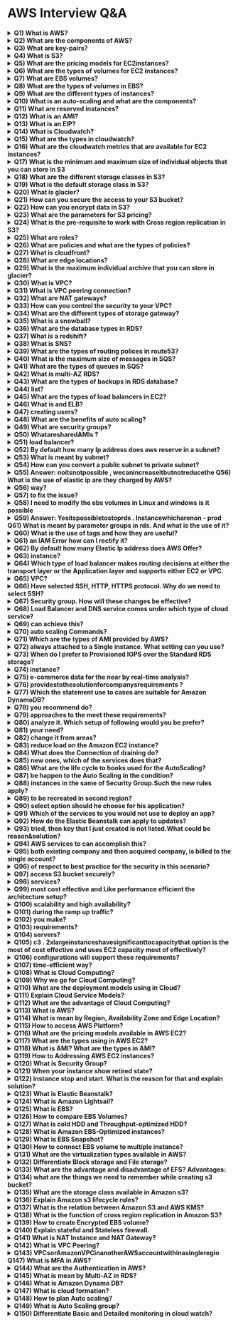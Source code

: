 # AWS Interview Q&A

<details>
  <summary><strong>Q1) What is AWS?</strong></summary>
  <p>AWS stands for Amazon Web Services. AWS is a platform that provides on-demand resources for hosting web services, storage, networking, databases and other resources over the internet with a pay-as-you-go pricing.</p>
</details>

<details>
  <summary><strong>Q2) What are the components of AWS?</strong></summary>
  <p>Answer : EC 2  ElasticComputeCloud, S3  SimpleStorageService, Store, Cloudwatch, Key-Paris are few of the components of AWS.</p>
</details>

<details>
  <summary><strong>Q3) What are key-pairs?</strong></summary>
  <p>Key-pairs are secure login information for your instances/virtual machines. To connect to the instances we use key-pairs that contain a public-key and private-key.</p>
</details>

<details>
  <summary><strong>Q4) What is S3?</strong></summary>
  <p>S3 stands for Simple Storage Service. It is a storage service that provides an interface that you can use to store any amount of data, at any time, from anywhere in the world. With S3 you pay only for what you use and the payment model is pay-as-you-go.</p>
</details>

<details>
  <summary><strong>Q5) What are the pricing models for EC2instances?</strong></summary>
  <p>The different pricing model for EC2 instances are as below, On-demand Reserved Spot Scheduled Dedicated</p>
</details>

<details>
  <summary><strong>Q6) What are the types of volumes for EC2 instances?</strong></summary>
  <p>There are two types of volumes, Instance store volumes EBS  ElasticBlockStores</p>
</details>

<details>
  <summary><strong>Q7) What are EBS volumes?</strong></summary>
  <p>EBS stands for Elastic Block Stores. They are persistent volumes that you can attach to the instances. With EBS volumes, your data will be preserved even when you stop your instances, unlike your instance store volumes where the data is deleted when you stop the instances.</p>
</details>

<details>
  <summary><strong>Q8) What are the types of volumes in EBS?</strong></summary>
  <p>Following are the types of volumes in EBS, General purpose Provisioned IOPS Magnetic Cold HDD Throughput optimized</p>
</details>

<details>
  <summary><strong>Q9) What are the different types of instances?</strong></summary>
  <p>Following are the types of instances, General purpose Computer Optimized Storage Optimized Memory Optimized Accelerated Computing</p>
</details>

<details>
  <summary><strong>Q10) What is an auto-scaling and what are the components?</strong></summary>
  <p>Auto scaling allows you to automatically scale-up and scale-down the number of instances depending on the CPU utilization or memory utilization. There are 2 components in Auto scaling, they are Auto-scaling groups and Launch Configuration. Get AWS Online Training</p>
</details>

<details>
  <summary><strong>Q11) What are reserved instances?</strong></summary>
  <p>Reserved instances are the instance that you can reserve a fixed capacity of EC2 instances. In reserved instances you will have to get into a contract of 1 year or 3 years.</p>
</details>

<details>
  <summary><strong>Q12) What is an AMI?</strong></summary>
  <p>AMI stands for Amazon Machine Image. AMI is a template that contains the software configurations, launch permission and a block device mapping that specifies the volume to attach to the instance when it is launched.</p>
</details>

<details>
  <summary><strong>Q13) What is an EIP?</strong></summary>
  <p>EIP stands for Elastic IP address. It is designed for dynamic cloud computing. When you want to have a static IP address for your instances when you stop and restart your instances, you will be using EIP address.</p>
</details>

<details>
  <summary><strong>Q14) What is Cloudwatch?</strong></summary>
  <p>Cloudwatch is a monitoring tool that you can use to monitor your various AWS resources. Like health check, network, Application, etc.</p>
</details>

<details>
  <summary><strong>Q15) What are the types in cloudwatch?</strong></summary>
  <p>There are 2 types in cloudwatch. Basic monitoring and detailed monitoring. Basic monitoring is free and detailed monitoring is chargeable.</p>
</details>

<details>
  <summary><strong>Q16) What are the cloudwatch metrics that are available for EC2 instances?</strong></summary>
  <p>Diskreads, Diskwrites, CPU utilization, networkpacketsIn, networkpacketsOut, networkIn, networkOut, CPUCreditUsage, CPUCreditBalance.</p>
</details>

<details>
  <summary><strong>Q17) What is the minimum and maximum size of individual objects that you can store in S3</strong></summary>
  <p>The minimum size of individual objects that you can store in S3 is 0 bytes and the maximum bytes that you can store for individual objects is 5TB.</p>
</details>

<details>
  <summary><strong>Q18) What are the different storage classes in S3?</strong></summary>
  <p>Following are the types of storage classes in S3, Standard frequently accessed Standard infrequently accessed One-zone infrequently accessed. Glacier RRS  reducedredundancystorage</p>
</details>

<details>
  <summary><strong>Q19) What is the default storage class in S3?</strong></summary>
  <p>The default storage class in S3 in Standard frequently accessed. Became an AWS Expert with Certification in 25hours</p>
</details>

<details>
  <summary><strong>Q20) What is glacier?</strong></summary>
  <p>Glacier is the back up or archival tool that you use to back up your data in S3.</p>
</details>

<details>
  <summary><strong>Q21) How can you secure the access to your S3 bucket?</strong></summary>
  <p>There are two ways that you can control the access to your S3 buckets, ACL  Access ControlList Bucket polices</p>
</details>

<details>
  <summary><strong>Q22) How can you encrypt data in S3?</strong></summary>
  <p>You can encrypt the data by using the below methods, ServerSideEncryptionS3 ( AES256encryption ) ServerSideEncryptionKMS ( KeymanagementService ) ServerSideEncryptionC ( ClientSide )</p>
</details>

<details>
  <summary><strong>Q23) What are the parameters for S3 pricing?</strong></summary>
  <p>The pricing model for S3 is as below, Storage used Number of requests you make Storage management Data transfer Transfer acceleration</p>
</details>

<details>
  <summary><strong>Q24) What is the pre-requisite to work with Cross region replication in S3?</strong></summary>
  <p>You need to enable versioning on both source bucket and destination to work with cross region replication. Also both the source and destination bucket should be in different region.</p>
</details>

<details>
  <summary><strong>Q25) What are roles?</strong></summary>
  <p>Roles are used to provide permissions to entities that you trust within your AWS account. Roles are users in another account. Roles are similar to users but with roles you do not need to create any username and password to work with the resources.</p>
</details>

<details>
  <summary><strong>Q26) What are policies and what are the types of policies?</strong></summary>
  <p>Policies are permissions that you can attach to the users that you create. These policies will contain that access that you have provided to the users that you have created. There are 2 types of policies. Managed policies Inline policies</p>
</details>

<details>
  <summary><strong>Q27) What is cloudfront?</strong></summary>
  <p>Cloudfront is an AWS web service that provided businesses and application developers an easy and efficient way to distribute their content with low latency and high data transfer speeds. Cloudfront is content delivery network of AWS.</p>
</details>

<details>
  <summary><strong>Q28) What are edge locations?</strong></summary>
  <p>Edge location is the place where the contents will be cached. When a user tries to access some content, the content will be searched in the edge location. If it is not available then the content will be made available from the origin location and a copy will be stored in the edge location.</p>
</details>

<details>
  <summary><strong>Q29) What is the maximum individual archive that you can store in glacier?</strong></summary>
  <p>You can store a maximum individual archive of upto 40 TB. Get AWS 100% Practical Training</p>
</details>

<details>
  <summary><strong>Q30) What is VPC?</strong></summary>
  <p>VPC stands for Virtual Private Cloud. VPC allows you to easily customize your networking configuration. VPC is a network that is logically isolated from other network in the cloud. It allows you to have your own IP address range, subnets, internet gateways, NAT gateways and security groups.</p>
</details>

<details>
  <summary><strong>Q31) What is VPC peering connection?</strong></summary>
  <p>VPC peering connection allows you to connect 1 VPC with another VPC. Instances in these VPC behave as if they are in the same network.</p>
</details>

<details>
  <summary><strong>Q32) What are NAT gateways?</strong></summary>
  <p>NAT stands for Network Address Translation. NAT gateways enables instances in a private subnet to connect to the internet but prevent the internet from initiating a connection with those instances.</p>
</details>

<details>
  <summary><strong>Q33) How can you control the security to your VPC?</strong></summary>
  <p>You can use security groups and NACL (Network Access Control List) to control the security to your VPC.</p>
</details>

<details>
  <summary><strong>Q34) What are the different types of storage gateway?</strong></summary>
  <p>Following are the types of storage gateway. File gateway Volume gateway Tape gateway</p>
</details>

<details>
  <summary><strong>Q35) What is a snowball?</strong></summary>
  <p>Snowball is a data transport solution that used source appliances to transfer large amounts of data into and out of AWS. Using snowball, you can move huge amount of data from one place to another which reduces your network costs, long transfer times and also provides better security.</p>
</details>

<details>
  <summary><strong>Q36) What are the database types in RDS?</strong></summary>
  <p>Following are the types of databases in RDS, Aurora Oracle MYSQL server Postgresql MariaDB SQL server</p>
</details>

<details>
  <summary><strong>Q37) What is a redshift?</strong></summary>
  <p>Amazon redshift is a data warehouse product. It is a fast and powerful, fully managed, petabyte scale data warehouse service in the cloud.</p>
</details>

<details>
  <summary><strong>Q38) What is SNS?</strong></summary>
  <p>SNS stands for Simple Notification Service. SNS is a web service that makes it easy to notifications from the cloud. You can set up SNS to receive email notification or message notification.</p>
</details>

<details>
  <summary><strong>Q39) What are the types of routing polices in route53?</strong></summary>
  <p>Following are the types of routing policies in route53, Simple routing Latency routing Failover routing Geolocation routing Weighted routing Multivalue answer</p>
</details>

<details>
  <summary><strong>Q40) What is the maximum size of messages in SQS?</strong></summary>
  <p>The maximum size of messages in SQS is 256 KB.</p>
</details>

<details>
  <summary><strong>Q41) What are the types of queues in SQS?</strong></summary>
  <p>There are 2 types of queues in SQS. Standard queue FIFO (First In First Out)</p>
</details>

<details>
  <summary><strong>Q42) What is multi-AZ RDS?</strong></summary>
  <p>Multi-AZ (Availability Zone) RDS allows you to have a replica of your production database in another availability zone. Multi-AZ (Availability Zone) database is used for disaster recovery. You will have an exact copy of your database. So when your primary database goes down, your application will automatically failover to the standby database.</p>
</details>

<details>
  <summary><strong>Q43) What are the types of backups in RDS database?</strong></summary>
  <p>There are 2 types of backups in RDS database. Automated backups Manual backups which are known as snapshots.</p>
</details>

<details>
  <summary><strong>Q44) list?</strong></summary>
  <p>Security Groups Network access control list Can control the access at the instance level Can control access at the subnet level Can add rules for "allow" only Can add rules for both "allow" and "deny" Evaluates all rules before allowing the traffic Rules are processed in order number when allowing traffic. Can assign unlimited number of security groups Can assign upto 5 security groups. Statefull filtering Stateless filtering</p>
</details>

<details>
  <summary><strong>Q45) What are the types of load balancers in EC2?</strong></summary>
  <p>There are 3 types of load balancers, Application load balancer Network load balancer Classic load balancer Become an AWS Certified Expert in 25Hours</p>
</details>

<details>
  <summary><strong>Q46) What is and ELB?</strong></summary>
  <p>ELB stands for Elastic Load balancing. ELB automatically distributes the incoming application traffic or network traffic across multiple targets like EC2, containers, IP addresses.</p>
</details>


<details>
  <summary><strong>Q47) creating users?</strong></summary>
  <p>Following are the two types of access that you can create. Programmatic access Console access</p>
</details>

<details>
  <summary><strong>Q48) What are the benefits of auto scaling?</strong></summary>
  <p>Following are the benefits of auto scaling Better fault tolerance Better availability Better cost management</p>
</details>

<details>
  <summary><strong>Q49) What are security groups?</strong></summary>
  <p>Security groups acts as a firewall that contains the traffic for one or more instances. You can associate one or more security groups to your instances when you launch then. You can add rules to each security group that allow traffic to and from its associated instances. You can modify the rules of a security group at any time, the new rules are automatically and immediately applied to all the instances that are associated with the security group Get AWS Online Training</p>
</details>

<details>
  <summary><strong>Q50) WhataresharedAMIs ?</strong></summary>
  <p>SharedAMIsaretheAMIthatarecreatedbyotherdevelo other developed to use.</p>
</details>

<details>
  <summary><strong>Q51) load balancer?</strong></summary>
  <p>Dynamic port mapping, multiple port multiple listeners is used in Application Load Balancer, One port one listener is achieved via Classic Load Balancer</p>
</details>

<details>
  <summary><strong>Q52) By default how many Ip address does aws reserve in a subnet?</strong></summary>
  <p>5</p>
</details>

<details>
  <summary><strong>Q53) What is meant by subnet?</strong></summary>
  <p>A large section of IP Address divided in to chunks are known as subnets</p>
</details>

<details>
  <summary><strong>Q54) How can you convert a public subnet to private subnet?</strong></summary>
  <p>Remove IGW & add NAT Gateway, Associate subnet in Private route table</p>
</details>

<details>
  <summary><strong>Q55) Answer: noitsnotpossible , wecanincreaseitbutnotreducethe Q56) What is the use of elastic ip are they charged by AWS?</strong></summary>
  <p>These are ipv4 address which are used to connect the instance from internet, they are charged if the instances are not attached to it</p>
</details>

<details>
  <summary><strong>Q56) way?</strong></summary>
  <p>If versioning is enabled we can easily restore them</p>
</details>

<details>
  <summary><strong>Q57) to fix the issue?</strong></summary>
  <p>By default AWS offer service limit of 20 running instances per region, to fix the issue we need to contact AWS support to increase the limit based on the requirement</p>
</details>

<details>
  <summary><strong>Q58) I need to modify the ebs volumes in Linux and windows is it possible</strong></summary>
  <p>yes its possible from console use modify volumes in section give the size u need then for windows go to disk management for Linux mount it to achieve the modification Get AWS Online Training</p>
</details>

<details>
  <summary><strong>Q59) Answer: Yesitspossibletostoprds . Instancewhicharenon - prod Q61) What is meant by parameter groups in rds. And what is the use of it?</strong></summary>
  <p>Since RDS is a managed service AWS offers a wide set of parameter in RDS as parameter group which is modified as per requirement</p>
</details>

<details>
  <summary><strong>Q60) What is the use of tags and how they are useful?</strong></summary>
  <p>Tags are used for identification and grouping AWS Resources</p>
</details>

<details>
  <summary><strong>Q61) an IAM Error how can I rectify it?</strong></summary>
  <p>AsAWSuserIdonthaveaccesstouseit , IneedtohaveQ64 ) IdontwantmyAWSAccountidtobeexposedto Answer: In IAM console there is option as sign in url where I can rename my own account name with AWS account</p>
</details>

<details>
  <summary><strong>Q62) By default how many Elastic Ip address does AWS Offer?</strong></summary>
  <p>5 elastic ip per region</p>
</details>

<details>
  <summary><strong>Q63) instance?</strong></summary>
  <p>Binds the user session with a specific instance</p>
</details>

<details>
  <summary><strong>Q64) Which type of load balancer makes routing decisions at either the transport layer or the Application layer and supports either EC2 or VPC.</strong></summary>
  <p>Classic Load Balancer</p>
</details>

<details>
  <summary><strong>Q65) VPC?</strong></summary>
  <p>Elastic Network Interface</p>
</details>

<details>
  <summary><strong>Q66) Have selected SSH, HTTP, HTTPS protocol. Why do we need to select SSH?</strong></summary>
  <p>To verify that there is a rule that allows traffic from EC2 Instance to your computer</p>
</details>

<details>
  <summary><strong>Q67) Security group. How will these changes be effective?</strong></summary>
  <p>Changes are automatically applied to windows instances</p>
</details>

<details>
  <summary><strong>Q68) Load Balancer and DNS service comes under which type of cloud service?</strong></summary>
  <p>IAAS-Storage</p>
</details>

<details>
  <summary><strong>Q69) can achieve this?</strong></summary>
  <p>Create a snapshot of the unencrypted volume (applying encryption parameters), copy the. Snapshot and create a volume from the copied snapshot</p>
</details>

<details>
  <summary><strong>Q70) auto scaling Commands?</strong></summary>
  <p>Auto scaling Launch Config</p>
</details>

<details>
  <summary><strong>Q71) Which are the types of AMI provided by AWS?</strong></summary>
  <p>Instance Store backed, EBS Backed</p>
</details>

<details>
  <summary><strong>Q72) always attached to a Single instance. What setting can you use?</strong></summary>
  <p>Sticky session</p>
</details>

<details>
  <summary><strong>Q73) When do I prefer to Provisioned IOPS over the Standard RDS storage?</strong></summary>
  <p>If you have do batch-oriented is workloads.</p>
</details>

<details>
  <summary><strong>Q74) instance?</strong></summary>
  <p>Primary db instance does not working.</p>
</details>

<details>
  <summary><strong>Q75) e-commerce data for the near by real-time analysis?</strong></summary>
  <p>Good of Amazon DynamoDB.</p>
</details>

<details>
  <summary><strong>Q76) providestothesolutionforcompanysrequirements ?</strong></summary>
  <p>An web application provide on Amazon DynamoDB solution.</p>
</details>

<details>
  <summary><strong>Q77) Which the statement use to cases are suitable for Amazon DynamoDB?</strong></summary>
  <p>The storing metadata for the Amazon S3 objects& The Running of relational joins and complex an updates.</p>
</details>

<details>
  <summary><strong>Q78) you recommend do?</strong></summary>
  <p>Introduce Amazon Elasticache to the cache reads from the Amazon DynamoDB table and to reduce the provisioned read throughput.</p>
</details>

<details>
  <summary><strong>Q79) approaches to the meet these requirements?</strong></summary>
  <p>The Deploy Elasti Cache in-memory cache is running in each availability zone and Then Increase the RDS MySQL Instance size and the Implement provisioned IOPS.</p>
</details>

<details>
  <summary><strong>Q80) analyze it. Which setup of following would you be prefer?</strong></summary>
  <p>The Replace the RDS instance with an 6 node Redshift cluster with take 96TB of storage.</p>
</details>

<details>
  <summary><strong>Q81) your need?</strong></summary>
  <p>Used on Application Load Balancer.</p>
</details>

<details>
  <summary><strong>Q82) change it from areas?</strong></summary>
  <p>Changed to Auto Scaling launch configuration areas.</p>
</details>

<details>
  <summary><strong>Q83) reduce load on the Amazon EC2 instance?</strong></summary>
  <p>Let Create a load balancer, and Give register the Amazon EC2 instance with it.</p>
</details>

<details>
  <summary><strong>Q84) What does the Connection of draining do?</strong></summary>
  <p>The re-routes traffic from the instances which are to be updated (or) failed an health to check.</p>
</details>

<details>
  <summary><strong>Q85) new ones, which of the services does that?</strong></summary>
  <p>The survice make a fault tolerance.</p>
</details>

<details>
  <summary><strong>Q86) What are the life cycle to hooks used for the AutoScaling?</strong></summary>
  <p>They are used to the put an additional taken wait time to the scale in or scale out events. Are You Interested in AWS Course ? Click here</p>
</details>

<details>
  <summary><strong>Q87) be happen to the Auto Scaling in the condition?</strong></summary>
  <p>The auto Scaling will be suspend to the scaling process.</p>
</details>

<details>
  <summary><strong>Q88) instances in the same of Security Group.Such the new rules apply?</strong></summary>
  <p>The Immediately to all the instances in security groups.</p>
</details>

<details>
  <summary><strong>Q89) to be recreated in second region?</strong></summary>
  <p>May be the selected on Route 53 Record Sets.</p>
</details>

<details>
  <summary><strong>Q90) select option should he choose for his application?</strong></summary>
  <p>The condition should be Enable to AWS CloudTrail for the loadbalancers.</p>
</details>

<details>
  <summary><strong>Q91) Which of the services to you would not use to deploy an app?</strong></summary>
  <p>Lambda app not used on deploy.</p>
</details>

<details>
  <summary><strong>Q92) How do the Elastic Beanstalk can apply to updates?</strong></summary>
  <p>By a duplicate ready with a updates prepare before swapping.</p>
</details>

<details>
  <summary><strong>Q93) tried, then key that I just created is not listed.What could be reason&solution?</strong></summary>
  <p>The Key should be working in the same region.</p>
</details>

<details>
  <summary><strong>Q94) AWS services to can accomplish this?</strong></summary>
  <p>The monitoring on Amazon CloudWatch</p>
</details>

<details>
  <summary><strong>Q95) both existing company and then acquired company, is billed to the single account?</strong></summary>
  <p>All InvitestakeacquiredthecompanysAWSaccounttojoinexisting by using AWS Organizations.</p>
</details>

<details>
  <summary><strong>Q96) of respect to best practice for the security in this scenario?</strong></summary>
  <p>The user should be attach an IAM roles with the DynamoDB access to EC2 instance.</p>
</details>

<details>
  <summary><strong>Q97) access S3 bucket securely?</strong></summary>
  <p>An Create an IAM role for the EC2 that allows list access to objects in S3 buckets. Launch toinstancewiththisrole , andretrieveanrolescredentialsfrom Q101) You use the Amazon CloudWatch as your primary monitoring system for web application. After a recent to software deployment, your users are to getting Intermittent the 500 Internal Server to the Errors, when you using web application. You want to create the CloudWatch alarm, and notify the on-call engineer let when these occur. How can you accomplish the using the AWS</p>
</details>

<details>
  <summary><strong>Q98) services?</strong></summary>
  <p>An Create a CloudWatch get Logs to group and A define metric filters that assure capture 500 Internal Servers should be Errors. Set a CloudWatch alarm on the metric and By Use of Amazon Simple to create a Notification Service to notify an the on-call engineers when prepare CloudWatch alarm is triggered.</p>
</details>

<details>
  <summary><strong>Q99) most cost effective and Like performance efficient the architecture setup?</strong></summary>
  <p>Assign to multiple ELBs an EC2 instance or group of EC2 take instances running to common component of the web application, one ELB change for each platform type.Take Session will be stickiness and SSL termination are done for the ELBs.</p>
</details>

<details>
  <summary><strong>Q100) scalability and high availability?</strong></summary>
  <p>File a change request to get implement of Proxy Protocol support in the application. Use of ELB with TCP Listener and A Proxy Protocol enabled to distribute the load on two application servers in the different AZs.</p>
</details>

<details>
  <summary><strong>Q101) during the ramp up traffic?</strong></summary>
  <p>Check the service limits in the Trusted Advisors and adjust as necessary, so that forecasted count remains within the limits.</p>
</details>

<details>
  <summary><strong>Q102) you make?</strong></summary>
  <p>Deploy to 3 EC2 instances in one of availability zone and 3 in another availability of zones and to use of Amazon Elastic is Load Balancer.</p>
</details>

<details>
  <summary><strong>Q103) requirements?</strong></summary>
  <p>Use TCP load balancing on load balancer system, SSL termination on Amazon to create EC2 instances, OS-level disk take encryption on Amazon EBS volumes, and The amazon S3 with server-side to encryption and Use the SSL termination on load balancers, an SSL listener on the Amazon to create EC2 instances, Amazon EBS encryption on the EBS volumes containing the PHI, and Amazon S3 with a server-side of encryption.</p>
</details>

<details>
  <summary><strong>Q104) servers?</strong></summary>
  <p>Result of cloud is re-configure the load-testing software to the re-resolve DNS for each web request.</p>
</details>

<details>
  <summary><strong>Q105) c3 . 2xlargeinstanceshavesignificanttocapacitythat option is the most of cost effective and uses EC2 capacity most of effectively?</strong></summary>
  <p>To use a separate ELB for the each instance type and the distribute load to ELBs with a Route 53 weighted round of robin.</p>
</details>

<details>
  <summary><strong>Q106) configurations will support these requirements?</strong></summary>
  <p>The configure to the web application get authenticate end-users against the centralized access on the management system. Have a web application provision trusted to users STS tokens an entitling the download of the approved data directly from a Amazon S3.</p>
</details>

<details>
  <summary><strong>Q107) time-efficient way?</strong></summary>
  <p>By Using a VPC, they could be create an the extension to their data center and to make use of resilient hardware IPSEC on tunnels, they could then have two domain consider to controller instances that are joined to the existing domain and reside within the different subnets in the different availability zones. Get AWS Online Training!</p>
</details>

<details>
  <summary><strong>Q108) What is Cloud Computing?</strong></summary>
  <p>Cloud computing means it provides services to access programs, application, storage, network, server over the internet through browser or client side application on your PC, Laptop, Mobile by the end user without installing, updating and maintaining them. Cloud computing is a cloud platform service that provides you with theon-demand services that can range from compute, databases, storage, networking, applications and so on. Cloud computing follows your pay-as-you-go model where you are going to pay only for what you are using.</p>
</details>

<details>
  <summary><strong>Q109) Why we go for Cloud Computing?</strong></summary>
  <p>Lower computing cost Improved Performance No IT Maintenance Business connectivity Easily upgraded Device Independent</p>
</details>

<details>
  <summary><strong>Q110) What are the deployment models using in Cloud?</strong></summary>
  <p>Private Cloud Public Cloud Hybrid cloud Community cloud 4</p>
</details>

<details>
  <summary><strong>Q111) Explain Cloud Service Models?</strong></summary>
  <p>SAAS (Software as a Service): It is software distribution model in which application are hosted by a vendor over the internet for the end user freeing from complex software and hardware management. (Ex: Google drive, drop box) PAAS (Platform as a Service): It provides platform and environment to allow developers to build applications. It frees developers without going into the complexity of building and maintaining the infrastructure. (Ex: AWS Elastic Beanstalk, Windows Azure) IAAS (Infrastructure as a Service): It provides virtualized computing resources over the internet like cpu, memory, switches, routers, firewall, Dns, Load balancer (Ex: Azure, AWS)</p>
</details>

<details>
  <summary><strong>Q112) What are the advantage of Cloud Computing?</strong></summary>
  <p>Pay per use Scalability Elasticity High Availability Increase speed and Agility Go global in Minutes</p>
</details>

<details>
  <summary><strong>Q113) What is AWS?</strong></summary>
  <p>Amazon web service is a secure cloud services platform offering compute, power, database, storage, content delivery and other functionality to help business scale and grow. AWS is fully on-demand AWS is Flexibility, availability and Scalability AWS is Elasticity: scale up and scale down as needed.</p>
</details>

<details>
  <summary><strong>Q114) What is mean by Region, Availability Zone and Edge Location?</strong></summary>
  <p>Region: An independent collection of AWS resources in a defined geography. A collection of Data centers (Availability zones). All availability zones in a region connected by high bandwidth. Availability Zones: An Availability zone is a simply a data center. Designed as independent failure zone. High speed connectivity, Low latency. Edge Locations: Edge location are the important part of AWS Infrastructure. Edge locations are CDN endpoints for cloud front to deliver content to end user with low latency</p>
</details>

<details>
  <summary><strong>Q115) How to access AWS Platform?</strong></summary>
  <p>AWS Console AWS CLI (Command line interface) AWS SDK (Software Development Kit)</p>
</details>

<details>
  <summary><strong>Q116) What are the pricing models available in AWS EC2?</strong></summary>
  <p>On-Demand Instances Reserved Instances Spot Instances Dedicated Host</p>
</details>

<details>
  <summary><strong>Q117) What are the types using in AWS EC2?</strong></summary>
  <p>General Purpose Compute Optimized Memory optimized Storage Optimized Accelerated Computing (GPU Based)</p>
</details>

<details>
  <summary><strong>Q118) What is AMI? What are the types in AMI?</strong></summary>
  <p>Amazon machine image is a special type of virtual appliance that is used to create a virtual machine within the amazon Elastic compute cloud. AMI defines the initial software that will be in an instance when it is launched. Types of AMI: Published by AWS AWS Marketplace Generated from existing instances Uploaded virtual server</p>
</details>

<details>
  <summary><strong>Q119) How to Addressing AWS EC2 instances?</strong></summary>
  <p>Public Domain name system (DNS) name: When you launch an instance AWS creates a DNS name that can be used to access the Public IP: A launched instance may also have a public ip address This IP address assigned from the address reserved by AWS and cannot be specified. Elastic IP: An Elastic IP Address is an address unique on the internet that you reserve independently and associate with Amazon EC2 instance. This IP Address persists until the customer release it and is not tried to</p>
</details>

<details>
  <summary><strong>Q120) What is Security Group?</strong></summary>
  <p>AWS allows you to control traffic in and out of your instance through virtual firewall called Security groups. Security groups allow you to control traffic based on port, protocol and source/Destination.</p>
</details>

<details>
  <summary><strong>Q121) When your instance show retired state?</strong></summary>
  <p>Retired state only available in Reserved instances. Once the reserved instance reserving time (1 yr/3 yr) ends it shows Retired state.</p>
</details>

<details>
  <summary><strong>Q122) instance stop and start. What is the reason for that and explain solution?</strong></summary>
  <p>AWSassignedPublicIPautomaticallybutitschangedynathatcaseweneedtoassignElasticIPforthatinstance , onceassi automatically.</p>
</details>

<details>
  <summary><strong>Q123) What is Elastic Beanstalk?</strong></summary>
  <p>AWS Elastic Beanstalk is the fastest and simplest way to get an application up and running on AWS.Developers can simply upload their code and the service automatically handle all the details such as resource provisioning, load balancing, Auto scaling and Monitoring.</p>
</details>

<details>
  <summary><strong>Q124) What is Amazon Lightsail?</strong></summary>
  <p>Lightsail designed to be the easiest way to launch and manage a virtual private server with AWS.Lightsail plans include everything you need to jumpstart your project a virtual machine, ssd based storage, data transfer, DNS Management and a static ip.</p>
</details>

<details>
  <summary><strong>Q125) What is EBS?</strong></summary>
  <p>Amazon EBS Provides persistent block level storage volumes for use with Amazon EC2 instances. Amazon EBS volume is automatically replicated with its availability zone to protect component failure offering high availability and durability. Amazon EBS volumes are available in a variety of types that differ in performance characteristics and Price.</p>
</details>

<details>
  <summary><strong>Q126) How to compare EBS Volumes?</strong></summary>
  <p>Magnetic Volume: Magnetic volumes have the lowest performance characteristics of all Amazon EBS volume types. EBS Volume size: 1 GB to 1 TB Average IOPS: 100 IOPS Maximum throughput: 40-90 MB General-Purpose SSD: General purpose SSD volumes offers cost-effective storage that is ideal for a broad range of workloads. General purpose SSD volumes are billed based on the amount of data space provisioned regardless of how much of data you actually store on the volume. EBS Volume size: 1 GB to 16 TB Maximum IOPS: upto 10000 IOPS Maximum throughput: 160 MB Provisioned IOPS SSD: Provisioned IOPS SSD volumes are designed to meet the needs of I/O intensive workloads, particularly database workloads that are sensitive to storage performance and consistency in random access I/O throughput. Provisioned IOPS SSD Volumes provide predictable, High performance. EBS Volume size: 4 GB to 16 TB Maximum IOPS: upto 20000 IOPS Maximum throughput: 320 MB</p>
</details>

<details>
  <summary><strong>Q127) What is cold HDD and Throughput-optimized HDD?</strong></summary>
  <p>Cold HDD: Cold HDD volumes are designed for less frequently accessed workloads. These volumes are significantly less expensive than throughput-optimized HDD volumes. EBS Volume size: 500 GB to 16 TB Maximum IOPS: 200 IOPS Maximum throughput: 250 MB Throughput-Optimized HDD: Throughput-optimized HDD volumes are low cost HDD volumes designed for frequent access, throughput-intensive workloads such as big data, data warehouse. EBS Volume size: 500 GB to 16 TB Maximum IOPS: 500 IOPS Maximum throughput: 500 MB</p>
</details>

<details>
  <summary><strong>Q128) What is Amazon EBS-Optimized instances?</strong></summary>
  <p>Amazon EBS optimized instances to ensure that the Amazon EC2 instance is prepared to take advantage of the I/O of the Amazon EBS Volume. An amazon EBS-optimized instance uses an optimized configuration stack and provide additional dedicated capacity for Amazon EBS I/When you select Amazon EBS-optimized for an instance you pay an additional hourly charge for that instance.</p>
</details>

<details>
  <summary><strong>Q129) What is EBS Snapshot?</strong></summary>
  <p>It can back up the data on the EBS Volume. Snapshots are incremental backups. If this is your first snapshot it may take some time to create. Snapshots are point in time copies of volumes.</p>
</details>

<details>
  <summary><strong>Q130) How to connect EBS volume to multiple instance?</strong></summary>
  <p>WecantabletoconnectEBSvolumetomultipleinstance multiple EBS Volume to single instance.</p>
</details>

<details>
  <summary><strong>Q131) What are the virtualization types available in AWS?</strong></summary>
  <p>Hardware assisted Virtualization: HVM instances are presented with a fully virtualized set of hardware and they executing boot by executing master boot record of the root block device of the image. It is default Virtualization. Para virtualization: This AMI boot with a special boot loader called PV-GRUB. The ability of the guest kernel to communicate directly with the hypervisor results in greater performance levels than other virtualization approaches but they cannot take advantage of hardware extensions such as networking, GPU etc. Its customized Virtualization image. Virtualization image can be used only for particular service.</p>
</details>

<details>
  <summary><strong>Q132) Differentiate Block storage and File storage?</strong></summary>
  <p>Block Storage: Block storage operates at lower level, raw storage device level and manages data as a set of numbered, fixed size blocks. File Storage: File storage operates at a higher level, the operating system level and manage data as a named hierarchy of files and folders.</p>
</details>

<details>
  <summary><strong>Q133) What are the advantage and disadvantage of EFS? Advantages:</strong></summary>
  <p>Fully managed service File system grows and shrinks automatically to petabytes Can support thousands of concurrent connections Multi AZ replication Throughput scales automatically to ensure consistent low latency Disadvantages: Not available in all region Cross region capability not available More complicated to provision compared to S3 and EBS</p>
</details>

<details>
  <summary><strong>Q134) what are the things we need to remember while creating s3 bucket?</strong></summary>
  <p>Amazon S3 and Bucket names are This means bucket names must be unique across all AWS Bucket names can contain upto 63 lowercase letters, numbers, hyphens and You can create and use multiple buckets You can have upto 100 per account by</p>
</details>

<details>
  <summary><strong>Q135) What are the storage class available in Amazon s3?</strong></summary>
  <p>Amazon S3 Standard Amazon S3 Standard-Infrequent Access Amazon S3 Reduced Redundancy Storage Amazon Glacier Get AWS Online Training</p>
</details>

<details>
  <summary><strong>Q136) Explain Amazon s3 lifecycle rules?</strong></summary>
  <p>Amazon S3 lifecycle configuration rules, you can significantly reduce your storage costs by automatically transitioning data from one storage class to another or even automatically delete data after a period of time. Store backup data initially in Amazon S3 Standard After 30 days, transition to Amazon Standard IA After 90 days, transition to Amazon Glacier After 3 years, delete</p>
</details>

<details>
  <summary><strong>Q137) What is the relation between Amazon S3 and AWS KMS?</strong></summary>
  <p>To encrypt Amazon S3 data at rest, you can use several variations of Server-Side Encryption. Amazon S3 encrypts your data at the object level as it writes it to disks in its data centersanddecryptitforyouwhenyouaccessitllSSEperformed Management Service (AWS KMS) uses the 256-bit Advanced Encryption Standard (AES).</p>
</details>

<details>
  <summary><strong>Q138) What is the function of cross region replication in Amazon S3?</strong></summary>
  <p>Cross region replication is a feature allows you asynchronously replicate all new objects in the source bucket in one AWS region to a target bucket in another region. To enable cross-region replication, versioning must be turned on for both source and destination buckets. Cross region replication is commonly used to reduce the latency required to access objects in Amazon S3</p>
</details>

<details>
  <summary><strong>Q139) How to create Encrypted EBS volume?</strong></summary>
  <p>You need to select Encrypt this volume option in Volume creation page. While creation a new master key will be created unless you select a master key that you created separately in the service. Amazon uses the AWS key management service (KMS) to handle key management.</p>
</details>

<details>
  <summary><strong>Q140) Explain stateful and Stateless firewall.</strong></summary>
  <p>Stateful Firewall: A Security group is a virtual stateful firewall that controls inbound and outbound network traffic to AWS resources and Amazon EC2 instances. Operates at the instance level. It supports allow rules only. Return traffic is automatically allowed, regardless of any rules. Stateless Firewall: A Network access control List (ACL) is a virtual stateless firewall on a subnet level. Supports allow rules and deny rules. Return traffic must be explicitly allowed by rules.</p>
</details>

<details>
  <summary><strong>Q141) What is NAT Instance and NAT Gateway?</strong></summary>
  <p>NAT instance: A network address translation (NAT) instance is an Amazon Linux machine Image (AMI) that is designed to accept traffic from instances within a private subnet, translate the source IP address to the Public IP address of the NAT instance and forward the traffic to IWG. NAT Gateway: A NAT gateway is an Amazon managed resources that is designed to operate just like a NAT instance but it is simpler to manage and highly available within an availability Zone. To allow instance within a private subnet to access internet resources through the IGW via a NAT gateway.</p>
</details>

<details>
  <summary><strong>Q142) What is VPC Peering?</strong></summary>
  <p>AmazonVPCpeeringconnectionisanetworkingconnectio that enables instances in either Amazon VPC to communicate with each other as if they are within the same network. You can create amazon VPC peering connection between your own Amazon</p>
</details>

<details>
  <summary><strong>Q143) VPCsorAmazonVPCinanotherAWSaccountwithinasingleregio Q147) What is MFA in AWS?</strong></summary>
  <p>Multi factor Authentication can add an extra layer of security to your infrastructure by adding a second method of authentication beyond just password or access key.</p>
</details>

<details>
  <summary><strong>Q144) What are the Authentication in AWS?</strong></summary>
  <p>User Name/Password Access Key Access Key/ Session Token</p>
</details>

<details>
  <summary><strong>Q145) What is mean by Multi-AZ in RDS?</strong></summary>
  <p>Multi AZ allows you to place a secondary copy of your database in another availability zone for disaster recovery purpose. Multi AZ deployments are available for all types of Amazon RDS Database engines. When you create s Multi-AZ DB instance a primary instance is created in one Availability Zone and a secondary instance is created by another Availability zone.</p>
</details>

<details>
  <summary><strong>Q146) What is Amazon Dynamo DB?</strong></summary>
  <p>Amazon Dynamo DB is fully managed NoSQL database service that provides fast and predictable performance with seamless scalability. Dynamo DB makes it simple and Cost effective to store and retrieve any amount of data.</p>
</details>

<details>
  <summary><strong>Q147) What is cloud formation?</strong></summary>
  <p>Cloud formation is a service which creates the AWS infrastructure using code. It helps to reduce time to manage resources. We can able to create our resources Quickly and faster.</p>
</details>

<details>
  <summary><strong>Q148) How to plan Auto scaling?</strong></summary>
  <p>Manual Scaling Scheduled Scaling Dynamic Scaling</p>
</details>

<details>
  <summary><strong>Q149) What is Auto Scaling group?</strong></summary>
  <p>Auto Scaling group is a collection of Amazon EC2 instances managed by the Auto scaling service. Each auto scaling group contains configuration options that control when auto scaling should launch new instance or terminate existing instance.</p>
</details>

<details>
  <summary><strong>Q150) Differentiate Basic and Detailed monitoring in cloud watch?</strong></summary>
  <p>Basic Monitoring: Basic monitoring sends data points to Amazon cloud watch every five minutes for a limited number of preselected metrics at no charge. Detailed Monitoring: Detailed monitoring sends data points to amazon CloudWatch every minute and allows data aggregation for an additional charge.</p>
</details>

